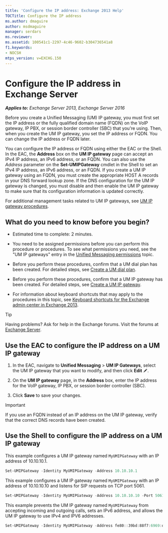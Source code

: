```yaml
---
title: 'Configure the IP address: Exchange 2013 Help'
TOCTitle: Configure the IP address
ms.author: dmaguire
author: msdmaguire
manager: serdars
ms.reviewer:
ms.assetid: 100541c1-2297-4c46-9602-b304736541a8
f1.keywords:
- NOCSH
mtps_version: v=EXCHG.150
---
```


# Configure the IP address in Exchange Server

_**Applies to:** Exchange Server 2013, Exchange Server 2016_

Before you create a Unified Messaging (UM) IP gateway, you must first set the IP address or the fully qualified domain name (FQDN) on the VoIP gateway, IP PBX, or session border controller (SBC) that you're using. Then, when you create the UM IP gateway, you set the IP address or FQDN. You can change the IP address or FQDN later.

You can configure the IP address or FQDN using either the EAC or the Shell. In the EAC, the **Address** box on the **UM IP gateway** page can accept an IPv4 IP address, an IPv6 address, or an FQDN. You can also use the _Address_ parameter on the **Set-UMIPGateway** cmdlet in the Shell to set an IPv4 IP address, an IPv6 address, or an FQDN. If you create a UM IP gateway using an FQDN, you must create the appropriate HOST A records in your DNS forward lookup zone. If the DNS configuration for the UM IP gateway is changed, you must disable and then enable the UM IP gateway to make sure that its configuration information is updated correctly.

For additional management tasks related to UM IP gateways, see [UM IP gateway procedures](um-ip-gateway-procedures-exchange-2013-help.md).

## What do you need to know before you begin?

- Estimated time to complete: 2 minutes.

- You need to be assigned permissions before you can perform this procedure or procedures. To see what permissions you need, see the "UM IP gateways" entry in the [Unified Messaging permissions](unified-messaging-permissions-exchange-2013-help.md) topic.

- Before you perform these procedures, confirm that a UM dial plan has been created. For detailed steps, see [Create a UM dial plan](create-um-dial-plan-exchange-2013-help.md).

- Before you perform these procedures, confirm that a UM IP gateway has been created. For detailed steps, see [Create a UM IP gateway](create-um-ip-gateway-exchange-2013-help.md).

- For information about keyboard shortcuts that may apply to the procedures in this topic, see [Keyboard shortcuts for the Exchange admin center in Exchange 2013](keyboard-shortcuts-in-the-exchange-admin-center-2013-help.md).

> [!TIP]
> Having problems? Ask for help in the Exchange forums. Visit the forums at [Exchange Server](https://go.microsoft.com/fwlink/p/?linkId=60612).

## Use the EAC to configure the IP address on a UM IP gateway

1. In the EAC, navigate to **Unified Messaging** \> **UM IP Gateways**, select the UM IP gateway that you want to modify, and then click **Edit** ![Edit icon](images/ITPro_EAC_EditIcon.gif).

2. On the **UM IP gateway** page, in the **Address** box, enter the IP address for the VoIP gateway, IP PBX, or session border controller (SBC).

3. Click **Save** to save your changes.

> [!IMPORTANT]
> If you use an FQDN instead of an IP address on the UM IP gateway, verify that the correct DNS records have been created.

## Use the Shell to configure the IP address on a UM IP gateway

This example configures a UM IP gateway named `MyUMIPGateway` with an IP address of 10.10.10.1.

```powershell
Set-UMIPGateway -Identity MyUMIPGateway -Address 10.10.10.1
```

This example configures a UM IP gateway named `MyUMIPGateway` with an IP address of 10.10.10.10 and listens for SIP requests on TCP port 5061.

```powershell
Set-UMIPGateway -Identity MyUMIPGateway -Address 10.10.10.10 -Port 5061
```

This example prevents the UM IP gateway named `MyUMIPGateway` from accepting incoming and outgoing calls, sets an IPv6 address, and allows the UM IP gateway to use IPv4 and IPV6 addresses.

```powershell
Set-UMIPGateway -Identity MyUMIPGateway -Address fe80::39bd:88f7:6969:d223%11 -IPAddressFamily Any -Status Disabled -OutcallsAllowed $false
```
